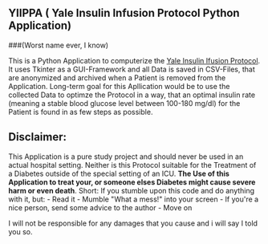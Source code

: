 ## YIIPPA ( Yale Insulin Infusion Protocol Python Application)
###(Worst name ever, I know)

This is a Python Application to computerize the [Yale Insulin Ifusion Protocol](https://www.researchgate.net/figure/Yale-Insulin-Infusion-Protocol_fig1_7774851).
It uses Tkinter as a GUI-Framework and all Data is saved in CSV-Files, that are anonymized and archived when a Patient is removed from the Application. Long-term goal for this Apllication would be 
to use the collected Data to optimze the Protocol in a way, that an optimal insulin rate (meaning a stable blood glucose level between 100-180 mg/dl) for the Patient is found in as few steps as possible.

## Disclaimer:
This Application is a pure study project and should never be used in an actual hospital setting.
Neither is this Protocol suitable for the Treatment of a Diabetes outside of the special setting
of an ICU. **The Use of this Application to treat your, or someone elses Diabetes might cause severe harm or even death**. 
Short: If you stumble upon this code and do anything with it, but:
    - Read it
    - Mumble "What a mess!" into your screen
    - If you're a nice person, send some advice to the author
    - Move on

I will not be responsible for any damages that you cause and i will say I told you so.